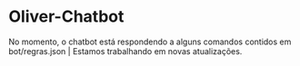# Oliver-Chatbot

No momento, o chatbot está respondendo a alguns comandos contidos em bot/regras.json | 
Estamos trabalhando em novas atualizações.
